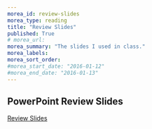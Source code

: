 ```yaml
---
morea_id: review-slides
morea_type: reading
title: "Review Slides"
published: True
# morea_url:
morea_summary: "The slides I used in class."
morea_labels:
morea_sort_order:
#morea_start_date: "2016-01-12"
#morea_end_date: "2016-01-13"
---
```


## PowerPoint Review Slides

[Review Slides](Midterm1Review.pptx)

